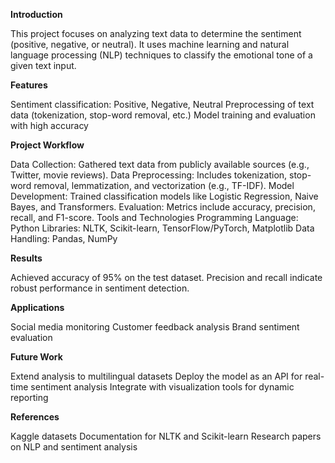 **Introduction**

This project focuses on analyzing text data to determine the sentiment (positive, negative, or neutral). It uses machine learning and natural language processing (NLP) techniques to classify the emotional tone of a given text input.

**Features**

Sentiment classification: Positive, Negative, Neutral
Preprocessing of text data (tokenization, stop-word removal, etc.)
Model training and evaluation with high accuracy

**Project Workflow**

Data Collection: Gathered text data from publicly available sources (e.g., Twitter, movie reviews).
Data Preprocessing: Includes tokenization, stop-word removal, lemmatization, and vectorization (e.g., TF-IDF).
Model Development: Trained classification models like Logistic Regression, Naive Bayes, and Transformers.
Evaluation: Metrics include accuracy, precision, recall, and F1-score.
Tools and Technologies
Programming Language: Python
Libraries: NLTK, Scikit-learn, TensorFlow/PyTorch, Matplotlib
Data Handling: Pandas, NumPy

**Results**

Achieved accuracy of 95% on the test dataset. Precision and recall indicate robust performance in sentiment detection.

**Applications**

Social media monitoring
Customer feedback analysis
Brand sentiment evaluation

**Future Work**

Extend analysis to multilingual datasets
Deploy the model as an API for real-time sentiment analysis
Integrate with visualization tools for dynamic reporting

**References**

Kaggle datasets
Documentation for NLTK and Scikit-learn
Research papers on NLP and sentiment analysis
